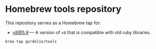 # Homebrew tools repository

This repository serves as a Homebrew tap for:

  * [v8@5.9](v8@5.9.rb) — A version of `v8` that is compatible with old ruby libraries.

`brew tap gordolio/tools`
